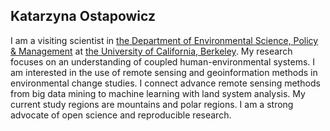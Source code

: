 ## Katarzyna Ostapowicz

I am a visiting scientist in [the Department of Environmental Science, Policy & Management](https://ourenvironment.berkeley.edu/) at [the University of California, Berkeley](https://www.berkeley.edu/). My research focuses on an understanding of coupled human-environmental systems. I am interested in the use of remote sensing and geoinformation methods in environmental change studies. I connect advance remote sensing methods from big data mining to machine learning with land system analysis. My current study regions are mountains and polar regions. I am a strong advocate of open science and reproducible research. 

<!--
**kasiaostapowicz/kasiaostapowicz** is a ✨ _special_ ✨ repository because its `README.md` (this file) appears on your GitHub profile.

Here are some ideas to get you started:

- 🔭 I’m currently working on ...
- 🌱 I’m currently learning ...
- 👯 I’m looking to collaborate on ...
- 🤔 I’m looking for help with ...
- 💬 Ask me about ...
- 📫 How to reach me: ...
- 😄 Pronouns: ...h
- ⚡ Fun fact: ...
-->
